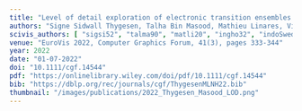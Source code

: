 ```yaml
---
title: "Level of detail exploration of electronic transition ensembles using hierarchical clustering"
authors: "Signe Sidwall Thygesen, Talha Bin Masood, Mathieu Linares, Vijay Natarajan, Ingrid Hotz"
scivis_authors: [ "sigsi52", "talma90", "matli20", "ingho32", "indoSwed" ]
venue: "EuroVis 2022, Computer Graphics Forum, 41(3), pages 333-344"
year: 2022
date: "01-07-2022"
doi: "10.1111/cgf.14544"
pdf: "https://onlinelibrary.wiley.com/doi/pdf/10.1111/cgf.14544"
bib: "https://dblp.org/rec/journals/cgf/ThygesenMLNH22.bib"
thumbnail: "/images/publications/2022_Thygesen_Masood_LOD.png"
---
```

